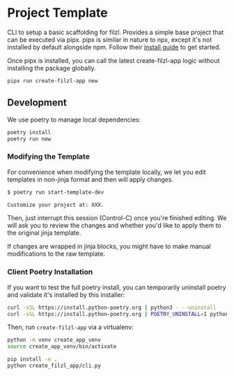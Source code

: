 # Project Template

CLI to setup a basic scaffolding for filzl. Provides a simple base project that can be executed via pipx. pipx is similar in nature to npx, except it's not installed by default alongside npm. Follow their [install guide](https://pipx.pypa.io/stable/installation/) to get started.

Once pipx is installed, you can call the latest create-filzl-app logic without installing the package globally.

```bash
pipx run create-filzl-app new
```

## Development

We use poetry to manage local dependencies:

```bash
poetry install
poetry run new
```

### Modifying the Template

For convenience when modifying the template locally, we let you edit templates in non-jinja format and then will apply changes.

```bash
$ poetry run start-template-dev

Customize your project at: XXX.
```

Then, just interrupt this session (Control-C) once you're finished editing. We will ask you to review the changes and whether you'd like to apply them to the original jinja template.

If changes are wrapped in jinja blocks, you might have to make manual modifications to the raw template.

### Client Poetry Installation

If you want to test the full poetry install, you can temporarily uninstall poetry and validate it's installed by this installer:

```bash
curl -sSL https://install.python-poetry.org | python3 - --uninstall
curl -sSL https://install.python-poetry.org | POETRY_UNINSTALL=1 python3 -
```

Then, run `create-filzl-app` via a virtualenv:

```bash
python -m venv create_app_venv
source create_app_venv/bin/activate

pip install -e .
python create_filzl_app/cli.py
```
